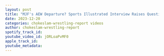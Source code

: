 ```yaml
---
layout: post
title: "MJF's AEW Departure? Sports Illustrated Interview Raises Questions."
date: 2023-12-20
categories: chokeslam-wrestling-report videos
author: chokeslam-wrestling-report
spotify_track_id: 
youtube_video_id: jORLoaPvMF0
apple_track_id: 
youtube_metadata: 
---
```

